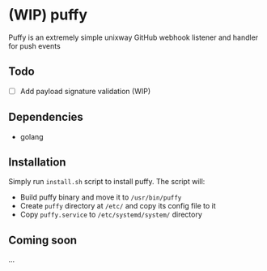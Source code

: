 # (WIP) puffy
Puffy is an extremely simple unixway GitHub webhook listener and handler for push events

## Todo
- [ ] Add payload signature validation (WIP)

## Dependencies
* golang

## Installation
Simply run `install.sh` script to install puffy. The script will:
* Build puffy binary and move it to `/usr/bin/puffy`
* Create `puffy` directory at `/etc/` and copy its config file to it
* Copy `puffy.service` to `/etc/systemd/system/` directory

## Coming soon
...
